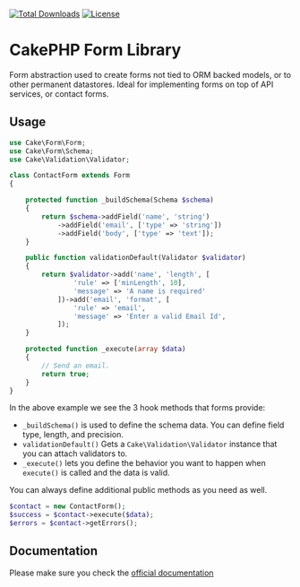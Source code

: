 [![Total Downloads](https://img.shields.io/packagist/dt/cakephp/form.svg?style=flat-square)](https://packagist.org/packages/cakephp/form)
[![License](https://img.shields.io/badge/license-MIT-blue.svg?style=flat-square)](LICENSE.txt)

# CakePHP Form Library

Form abstraction used to create forms not tied to ORM backed models,
or to other permanent datastores. Ideal for implementing forms on top of
API services, or contact forms.

## Usage

```php
use Cake\Form\Form;
use Cake\Form\Schema;
use Cake\Validation\Validator;

class ContactForm extends Form
{

    protected function _buildSchema(Schema $schema)
    {
        return $schema->addField('name', 'string')
            ->addField('email', ['type' => 'string'])
            ->addField('body', ['type' => 'text']);
    }

    public function validationDefault(Validator $validator)
    {
        return $validator->add('name', 'length', [
                'rule' => ['minLength', 10],
                'message' => 'A name is required'
            ])->add('email', 'format', [
                'rule' => 'email',
                'message' => 'Enter a valid Email Id',
            ]);
    }

    protected function _execute(array $data)
    {
        // Send an email.
        return true;
    }
}
```

In the above example we see the 3 hook methods that forms provide:

-   `_buildSchema()` is used to define the schema data. You can define field type, length, and precision.
-   `validationDefault()` Gets a `Cake\Validation\Validator` instance that you can attach validators to.
-   `_execute()` lets you define the behavior you want to happen when `execute()` is called and the data is valid.

You can always define additional public methods as you need as well.

```php
$contact = new ContactForm();
$success = $contact->execute($data);
$errors = $contact->getErrors();
```

## Documentation

Please make sure you check the [official documentation](https://book.cakephp.org/4/en/core-libraries/form.html)
